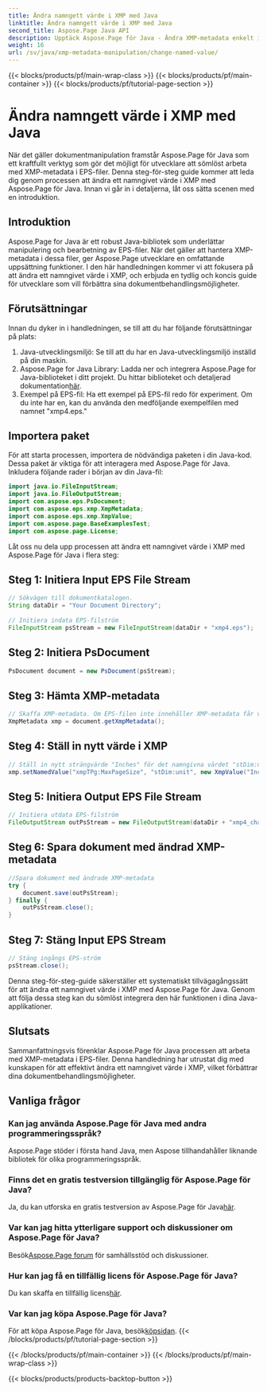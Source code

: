 ```yaml
---
title: Ändra namngett värde i XMP med Java
linktitle: Ändra namngett värde i XMP med Java
second_title: Aspose.Page Java API
description: Upptäck Aspose.Page för Java - Ändra XMP-metadata enkelt i EPS-filer med vår steg-för-steg-guide för strömlinjeformad dokumentbehandling.
weight: 16
url: /sv/java/xmp-metadata-manipulation/change-named-value/
---
```


{{< blocks/products/pf/main-wrap-class >}}
{{< blocks/products/pf/main-container >}}
{{< blocks/products/pf/tutorial-page-section >}}

# Ändra namngett värde i XMP med Java

När det gäller dokumentmanipulation framstår Aspose.Page för Java som ett kraftfullt verktyg som gör det möjligt för utvecklare att sömlöst arbeta med XMP-metadata i EPS-filer. Denna steg-för-steg guide kommer att leda dig genom processen att ändra ett namngivet värde i XMP med Aspose.Page för Java. Innan vi går in i detaljerna, låt oss sätta scenen med en introduktion.
## Introduktion
Aspose.Page for Java är ett robust Java-bibliotek som underlättar manipulering och bearbetning av EPS-filer. När det gäller att hantera XMP-metadata i dessa filer, ger Aspose.Page utvecklare en omfattande uppsättning funktioner. I den här handledningen kommer vi att fokusera på att ändra ett namngivet värde i XMP, och erbjuda en tydlig och koncis guide för utvecklare som vill förbättra sina dokumentbehandlingsmöjligheter.
## Förutsättningar
Innan du dyker in i handledningen, se till att du har följande förutsättningar på plats:
1. Java-utvecklingsmiljö: Se till att du har en Java-utvecklingsmiljö inställd på din maskin.
2.  Aspose.Page for Java Library: Ladda ner och integrera Aspose.Page for Java-biblioteket i ditt projekt. Du hittar biblioteket och detaljerad dokumentation[här](https://reference.aspose.com/page/java/).
3. Exempel på EPS-fil: Ha ett exempel på EPS-fil redo för experiment. Om du inte har en, kan du använda den medföljande exempelfilen med namnet "xmp4.eps."
## Importera paket
För att starta processen, importera de nödvändiga paketen i din Java-kod. Dessa paket är viktiga för att interagera med Aspose.Page för Java. Inkludera följande rader i början av din Java-fil:
```java
import java.io.FileInputStream;
import java.io.FileOutputStream;
import com.aspose.eps.PsDocument;
import com.aspose.eps.xmp.XmpMetadata;
import com.aspose.eps.xmp.XmpValue;
import com.aspose.page.BaseExamplesTest;
import com.aspose.page.License;
```
Låt oss nu dela upp processen att ändra ett namngivet värde i XMP med Aspose.Page för Java i flera steg:
## Steg 1: Initiera Input EPS File Stream
```java
// Sökvägen till dokumentkatalogen.
String dataDir = "Your Document Directory";
        
// Initiera indata EPS-filström
FileInputStream psStream = new FileInputStream(dataDir + "xmp4.eps");
```
## Steg 2: Initiera PsDocument
```java
PsDocument document = new PsDocument(psStream);
```
## Steg 3: Hämta XMP-metadata
```java
// Skaffa XMP-metadata. Om EPS-filen inte innehåller XMP-metadata får vi en ny fylld med värden från PS-metadatakommentarer (%%Creator, %%CreateDate, %%Title, etc.)
XmpMetadata xmp = document.getXmpMetadata();
```
## Steg 4: Ställ in nytt värde i XMP
```java
// Ställ in nytt strängvärde "Inches" för det namngivna värdet "stDim:unit" av strukturen "xmpTPg:MaxPageSize"
xmp.setNamedValue("xmpTPg:MaxPageSize", "stDim:unit", new XmpValue("Inches"));
```
## Steg 5: Initiera Output EPS File Stream
```java
// Initiera utdata EPS-filström
FileOutputStream outPsStream = new FileOutputStream(dataDir + "xmp4_changed.eps");
```
## Steg 6: Spara dokument med ändrad XMP-metadata
```java
//Spara dokument med ändrade XMP-metadata
try {			
    document.save(outPsStream);
} finally {
    outPsStream.close();
}
```
## Steg 7: Stäng Input EPS Stream
```java
// Stäng ingångs EPS-ström
psStream.close();
```
Denna steg-för-steg-guide säkerställer ett systematiskt tillvägagångssätt för att ändra ett namngivet värde i XMP med Aspose.Page för Java. Genom att följa dessa steg kan du sömlöst integrera den här funktionen i dina Java-applikationer.
## Slutsats
Sammanfattningsvis förenklar Aspose.Page för Java processen att arbeta med XMP-metadata i EPS-filer. Denna handledning har utrustat dig med kunskapen för att effektivt ändra ett namngivet värde i XMP, vilket förbättrar dina dokumentbehandlingsmöjligheter.
## Vanliga frågor
### Kan jag använda Aspose.Page för Java med andra programmeringsspråk?
Aspose.Page stöder i första hand Java, men Aspose tillhandahåller liknande bibliotek för olika programmeringsspråk.
### Finns det en gratis testversion tillgänglig för Aspose.Page för Java?
 Ja, du kan utforska en gratis testversion av Aspose.Page för Java[här](https://releases.aspose.com/).
### Var kan jag hitta ytterligare support och diskussioner om Aspose.Page för Java?
 Besök[Aspose.Page forum](https://forum.aspose.com/c/page/39) för samhällsstöd och diskussioner.
### Hur kan jag få en tillfällig licens för Aspose.Page för Java?
 Du kan skaffa en tillfällig licens[här](https://purchase.aspose.com/temporary-license/).
### Var kan jag köpa Aspose.Page för Java?
 För att köpa Aspose.Page för Java, besök[köpsidan](https://purchase.aspose.com/buy).
{{< /blocks/products/pf/tutorial-page-section >}}

{{< /blocks/products/pf/main-container >}}
{{< /blocks/products/pf/main-wrap-class >}}

{{< blocks/products/products-backtop-button >}}
